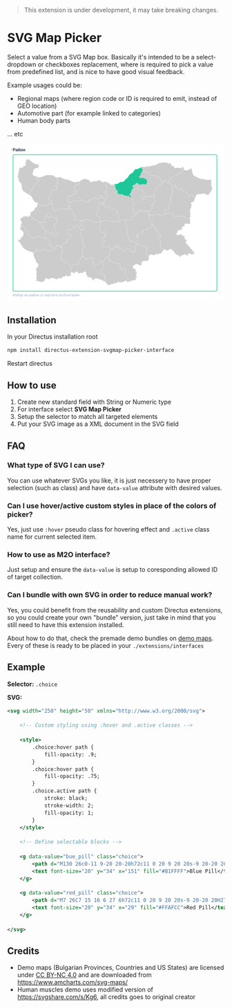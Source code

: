 > This extension is under development, it may take breaking changes.

# SVG Map Picker

Select a value from a SVG Map box. Basically it's intended to be a select-dropdown or checkboxes replacement, where is
required to pick a value from predefined list, and is nice to have good visual feedback.

Example usages could be:

- Regional maps (where region code or ID is required to emit, instead of GEO location)
- Automotive part (for example linked to categories)
- Human body parts

... etc

![](https://raw.githubusercontent.com/dimitrov-adrian/directus-extension-svgmap-picker-interface/main/screenshot.png)

## Installation

In your Directus installation root

```bash
npm install directus-extension-svgmap-picker-interface
```

Restart directus

## How to use

1. Create new standard field with String or Numeric type
2. For interface select **SVG Map Picker**
3. Setup the selector to match all targeted elements
4. Put your SVG image as a XML document in the SVG field

## FAQ

### What type of SVG I can use?

You can use whatever SVGs you like, it is just necessery to have proper selection (such as class) and have `data-value`
attribute with desired values.

### Can I use hover/active custom styles in place of the colors of picker?

Yes, just use `:hover` pseudo class for hovering effect and `.active` class name for current selected item.

### How to use as M2O interface?

Just setup and ensure the `data-value` is setup to coresponding allowed ID of target collection.

### Can I bundle with own SVG in order to reduce manual work?

Yes, you could benefit from the reusability and custom Directus extensions, so you could create your own "bundle"
version, just take in mind that you still need to have this extension installed.

About how to do that, check the premade demo bundles on
[demo maps](https://github.com/dimitrov-adrian/directus-extension-svgmap-picker-interface/blob/main/demo%20maps). Every
of these is ready to be placed in your `./extensions/interfaces`

## Example

**Selector:** `.choice`

**SVG:**

```xml
<svg width="250" height="50" xmlns="http://www.w3.org/2000/svg">

	<!-- Custom styling using :hover and .active classes -->

	<style>
		.choice:hover path {
			fill-opacity: .9;
		}
		.choice:hover path {
			fill-opacity: .75;
		}
		.choice.active path {
			stroke: black;
			stroke-width: 2;
			fill-opacity: 1;
		}
	</style>

	<!-- Define selectable blocks -->

	<g data-value="bue_pill" class="choice">
		<path d="M130 26c0-11 9-20 20-20h72c11 0 20 9 20 20s-9 20-20 20h-72c-11 0-20-9-20-20z" fill="#426373"/>
		<text font-size="20" y="34" x="151" fill="#B1FFFF">Blue Pill</text>
	</g>

	<g data-value="red_pill" class="choice">
		<path d="M7 26C7 15 16 6 27 6h72c11 0 20 9 20 20s-9 20-20 20H27C16 46 7 37 7 26z" fill="#805064"/>
		<text font-size="20" y="34" x="29" fill="#FFAFCC">Red Pill</text>
	</g>

</svg>
```

## Credits

- Demo maps (Bulgarian Provinces, Countries and US States) are licensed under
  [CC BY-NC 4.0](http://creativecommons.org/licenses/by-nc/4.0/) and are downloaded from
  https://www.amcharts.com/svg-maps/
- Human muscles demo uses modified version of https://svgshare.com/s/Kg6, all credits goes to original creator

